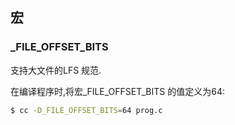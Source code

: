 ## 宏

### _FILE_OFFSET_BITS
支持大文件的LFS 规范.

在编译程序时,将宏_FILE_OFFSET_BITS 的值定义为64:
```sh
$ cc -D_FILE_OFFSET_BITS=64 prog.c
```
